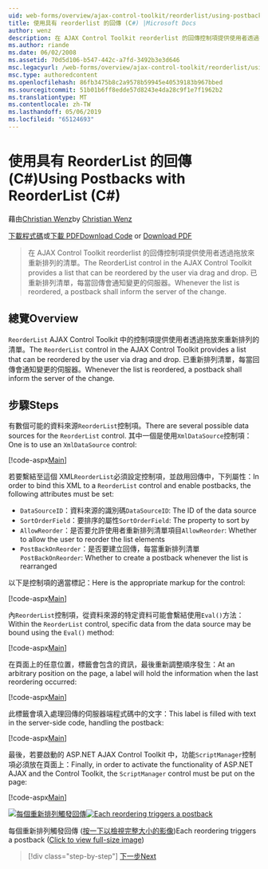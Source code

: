 ```yaml
---
uid: web-forms/overview/ajax-control-toolkit/reorderlist/using-postbacks-with-reorderlist-cs
title: 使用具有 reorderlist 的回傳 (C#) |Microsoft Docs
author: wenz
description: 在 AJAX Control Toolkit reorderlist 的回傳控制項提供使用者透過拖放來重新排列的清單。 已重新排列清單，每當 po...
ms.author: riande
ms.date: 06/02/2008
ms.assetid: 70d5d106-b547-442c-a7fd-3492b3e3d646
msc.legacyurl: /web-forms/overview/ajax-control-toolkit/reorderlist/using-postbacks-with-reorderlist-cs
msc.type: authoredcontent
ms.openlocfilehash: 86fb3475b8c2a9578b59945e40539183b967bbed
ms.sourcegitcommit: 51b01b6ff8edde57d8243e4da28c9f1e7f1962b2
ms.translationtype: MT
ms.contentlocale: zh-TW
ms.lasthandoff: 05/06/2019
ms.locfileid: "65124693"
---
```

# <a name="using-postbacks-with-reorderlist-c"></a><span data-ttu-id="48347-104">使用具有 ReorderList 的回傳 (C#)</span><span class="sxs-lookup"><span data-stu-id="48347-104">Using Postbacks with ReorderList (C#)</span></span>

<span data-ttu-id="48347-105">藉由[Christian Wenz](https://github.com/wenz)</span><span class="sxs-lookup"><span data-stu-id="48347-105">by [Christian Wenz](https://github.com/wenz)</span></span>

<span data-ttu-id="48347-106">[下載程式碼](http://download.microsoft.com/download/9/3/f/93f8daea-bebd-4821-833b-95205389c7d0/ReorderList4.cs.zip)或[下載 PDF](http://download.microsoft.com/download/2/d/c/2dc10e34-6983-41d4-9c08-f78f5387d32b/reorderlist4CS.pdf)</span><span class="sxs-lookup"><span data-stu-id="48347-106">[Download Code](http://download.microsoft.com/download/9/3/f/93f8daea-bebd-4821-833b-95205389c7d0/ReorderList4.cs.zip) or [Download PDF](http://download.microsoft.com/download/2/d/c/2dc10e34-6983-41d4-9c08-f78f5387d32b/reorderlist4CS.pdf)</span></span>

> <span data-ttu-id="48347-107">在 AJAX Control Toolkit reorderlist 的回傳控制項提供使用者透過拖放來重新排列的清單。</span><span class="sxs-lookup"><span data-stu-id="48347-107">The ReorderList control in the AJAX Control Toolkit provides a list that can be reordered by the user via drag and drop.</span></span> <span data-ttu-id="48347-108">已重新排列清單，每當回傳會通知變更的伺服器。</span><span class="sxs-lookup"><span data-stu-id="48347-108">Whenever the list is reordered, a postback shall inform the server of the change.</span></span>

## <a name="overview"></a><span data-ttu-id="48347-109">總覽</span><span class="sxs-lookup"><span data-stu-id="48347-109">Overview</span></span>

<span data-ttu-id="48347-110">`ReorderList` AJAX Control Toolkit 中的控制項提供使用者透過拖放來重新排列的清單。</span><span class="sxs-lookup"><span data-stu-id="48347-110">The `ReorderList` control in the AJAX Control Toolkit provides a list that can be reordered by the user via drag and drop.</span></span> <span data-ttu-id="48347-111">已重新排列清單，每當回傳會通知變更的伺服器。</span><span class="sxs-lookup"><span data-stu-id="48347-111">Whenever the list is reordered, a postback shall inform the server of the change.</span></span>

## <a name="steps"></a><span data-ttu-id="48347-112">步驟</span><span class="sxs-lookup"><span data-stu-id="48347-112">Steps</span></span>

<span data-ttu-id="48347-113">有數個可能的資料來源`ReorderList`控制項。</span><span class="sxs-lookup"><span data-stu-id="48347-113">There are several possible data sources for the `ReorderList` control.</span></span> <span data-ttu-id="48347-114">其中一個是使用`XmlDataSource`控制項：</span><span class="sxs-lookup"><span data-stu-id="48347-114">One is to use an `XmlDataSource` control:</span></span>

[!code-aspx[Main](using-postbacks-with-reorderlist-cs/samples/sample1.aspx)]

<span data-ttu-id="48347-115">若要繫結至這個 XML`ReorderList`必須設定控制項，並啟用回傳中，下列屬性：</span><span class="sxs-lookup"><span data-stu-id="48347-115">In order to bind this XML to a `ReorderList` control and enable postbacks, the following attributes must be set:</span></span>

- <span data-ttu-id="48347-116">`DataSourceID`：資料來源的識別碼</span><span class="sxs-lookup"><span data-stu-id="48347-116">`DataSourceID`: The ID of the data source</span></span>
- <span data-ttu-id="48347-117">`SortOrderField`：要排序的屬性</span><span class="sxs-lookup"><span data-stu-id="48347-117">`SortOrderField`: The property to sort by</span></span>
- <span data-ttu-id="48347-118">`AllowReorder`：是否要允許使用者重新排列清單項目</span><span class="sxs-lookup"><span data-stu-id="48347-118">`AllowReorder`: Whether to allow the user to reorder the list elements</span></span>
- <span data-ttu-id="48347-119">`PostBackOnReorder`：是否要建立回傳，每當重新排列清單</span><span class="sxs-lookup"><span data-stu-id="48347-119">`PostBackOnReorder`: Whether to create a postback whenever the list is rearranged</span></span>

<span data-ttu-id="48347-120">以下是控制項的適當標記：</span><span class="sxs-lookup"><span data-stu-id="48347-120">Here is the appropriate markup for the control:</span></span>

[!code-aspx[Main](using-postbacks-with-reorderlist-cs/samples/sample2.aspx)]

<span data-ttu-id="48347-121">內`ReorderList`控制項，從資料來源的特定資料可能會繫結使用`Eval()`方法：</span><span class="sxs-lookup"><span data-stu-id="48347-121">Within the `ReorderList` control, specific data from the data source may be bound using the `Eval()` method:</span></span>

[!code-aspx[Main](using-postbacks-with-reorderlist-cs/samples/sample3.aspx)]

<span data-ttu-id="48347-122">在頁面上的任意位置，標籤會包含的資訊，最後重新調整順序發生：</span><span class="sxs-lookup"><span data-stu-id="48347-122">At an arbitrary position on the page, a label will hold the information when the last reordering occurred:</span></span>

[!code-aspx[Main](using-postbacks-with-reorderlist-cs/samples/sample4.aspx)]

<span data-ttu-id="48347-123">此標籤會填入處理回傳的伺服器端程式碼中的文字：</span><span class="sxs-lookup"><span data-stu-id="48347-123">This label is filled with text in the server-side code, handling the postback:</span></span>

[!code-aspx[Main](using-postbacks-with-reorderlist-cs/samples/sample5.aspx)]

<span data-ttu-id="48347-124">最後，若要啟動的 ASP.NET AJAX Control Toolkit 中，功能`ScriptManager`控制項必須放在頁面上：</span><span class="sxs-lookup"><span data-stu-id="48347-124">Finally, in order to activate the functionality of ASP.NET AJAX and the Control Toolkit, the `ScriptManager` control must be put on the page:</span></span>

[!code-aspx[Main](using-postbacks-with-reorderlist-cs/samples/sample6.aspx)]

<span data-ttu-id="48347-125">[![每個重新排列觸發回傳](using-postbacks-with-reorderlist-cs/_static/image2.png)](using-postbacks-with-reorderlist-cs/_static/image1.png)</span><span class="sxs-lookup"><span data-stu-id="48347-125">[![Each reordering triggers a postback](using-postbacks-with-reorderlist-cs/_static/image2.png)](using-postbacks-with-reorderlist-cs/_static/image1.png)</span></span>

<span data-ttu-id="48347-126">每個重新排列觸發回傳 ([按一下以檢視完整大小的影像](using-postbacks-with-reorderlist-cs/_static/image3.png))</span><span class="sxs-lookup"><span data-stu-id="48347-126">Each reordering triggers a postback ([Click to view full-size image](using-postbacks-with-reorderlist-cs/_static/image3.png))</span></span>

> [!div class="step-by-step"]
> [<span data-ttu-id="48347-127">下一步</span><span class="sxs-lookup"><span data-stu-id="48347-127">Next</span></span>](drag-and-drop-via-reorderlist-cs.md)
